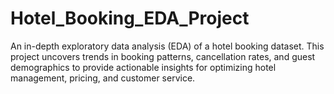 # Hotel_Booking_EDA_Project
 An in-depth exploratory data analysis (EDA) of a hotel booking dataset. This project uncovers trends in booking patterns, cancellation rates, and guest demographics to provide actionable insights for optimizing hotel management, pricing, and customer service.
